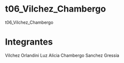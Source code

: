 # t06_Vilchez_Chambergo
t06_Vilchez_Chambergo

# Integrantes

Vilchez Orlandini Luz Alicia
Chambergo Sanchez Gressia


